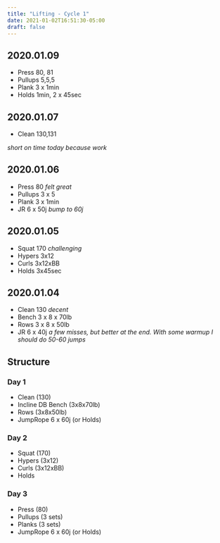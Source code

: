 ```yaml
---
title: "Lifting - Cycle 1"
date: 2021-01-02T16:51:30-05:00
draft: false
---
```


## 2020.01.09
* Press 80, 81
* Pullups 5,5,5
* Plank 3 x 1min
* Holds 1min, 2 x 45sec

## 2020.01.07
* Clean 130,131

_short on time today because work_

## 2020.01.06
* Press 80 _felt great_
* Pullups 3 x 5
* Plank 3 x 1min
* JR 6 x 50j _bump to 60j_

## 2020.01.05
* Squat 170 _challenging_
* Hypers 3x12
* Curls 3x12xBB
* Holds 3x45sec

## 2020.01.04
* Clean 130 _decent_
* Bench 3 x 8 x 70lb
* Rows 3 x 8 x 50lb
* JR 6 x 40j _a few misses, but better at the end. With some warmup I should do 50-60 jumps_

## Structure

### Day 1
* Clean (130)
* Incline DB Bench (3x8x70lb)
* Rows (3x8x50lb)
* JumpRope 6 x 60j (or Holds)

### Day 2
* Squat (170)
* Hypers (3x12)
* Curls (3x12xBB)
* Holds

### Day 3
* Press (80)
* Pullups (3 sets)
* Planks (3 sets)
* JumpRope 6 x 60j (or Holds)
